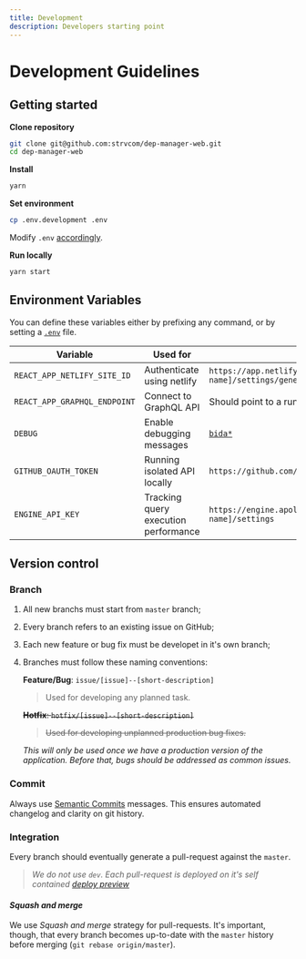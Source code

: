 ```yaml
---
title: Development
description: Developers starting point
---
```



# Development Guidelines

## Getting started

**Clone repository**

```sh
git clone git@github.com:strvcom/dep-manager-web.git
cd dep-manager-web
```

**Install**

```sh
yarn
```

**Set environment**

```sh
cp .env.development .env
```

Modify `.env` [accordingly](#environment-variables).

**Run locally**

```sh
yarn start
```

## Environment Variables

You can define these variables either by prefixing any command, or by setting a [`.env`](https://github.com/motdotla/dotenv) file.

| Variable                     | Used for                             | How to set                                                                    | Target      | Default                         |
| ---------------------------- | ------------------------------------ | ----------------------------------------------------------------------------- | ----------- | ------------------------------- |
| `REACT_APP_NETLIFY_SITE_ID`  | Authenticate using netlify           | `https://app.netlify.com/sites/[site-name]/settings/general#site-information` | production  |                                 |
| `REACT_APP_GRAPHQL_ENDPOINT` | Connect to GraphQL API               | Should point to a running API, either locally or remote                       | any         | `http://localhost:9000/graphql` |
| `DEBUG`                      | Enable debugging messages            | [`bida*`](https://github.com/visionmedia/debug)                               | any         |                                 |
| `GITHUB_OAUTH_TOKEN`         | Running isolated API locally         | `https://github.com/settings/tokens`                                          | development |                                 |
| `ENGINE_API_KEY`             | Tracking query execution performance | `https://engine.apollographql.com/service/[service name]/settings`            | development |                                 |

## Version control

### Branch

1. All new branchs must start from `master` branch;
2. Every branch refers to an existing issue on GitHub;
3. Each new feature or bug fix must be developet in it's own branch;
4. Branches must follow these naming conventions:

    **Feature/Bug**: `issue/[issue]--[short-description]`

    > Used for developing any planned task.

    ~~**Hotfix**: `hotfix/[issue]--[short-description]`~~

    > ~~Used for developing unplanned production bug fixes.~~

    _This will only be used once we have a production version of the application. Before that, bugs should be addressed as common issues._

### Commit

Always use [Semantic Commits](https://seesparkbox.com/foundry/semantic_commit_messages) messages. This ensures automated changelog and clarity on git history.

### Integration

Every branch should eventually generate a pull-request against the `master`. 

> _We do not use `dev`. Each pull-request is deployed on it's self contained [deploy preview](https://www.netlify.com/blog/2016/07/20/introducing-deploy-previews-in-netlify/)_

#### _Squash and merge_

We use _Squash and merge_ strategy for pull-requests. It's important, though, that every branch becomes up-to-date with the `master` history before merging (`git rebase origin/master`).